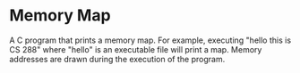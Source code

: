 # Memory Map

A C program that prints a memory map. For example, executing "hello this is CS 288" where "hello" is an executable file will print a map. Memory addresses are drawn during the execution of the program.
